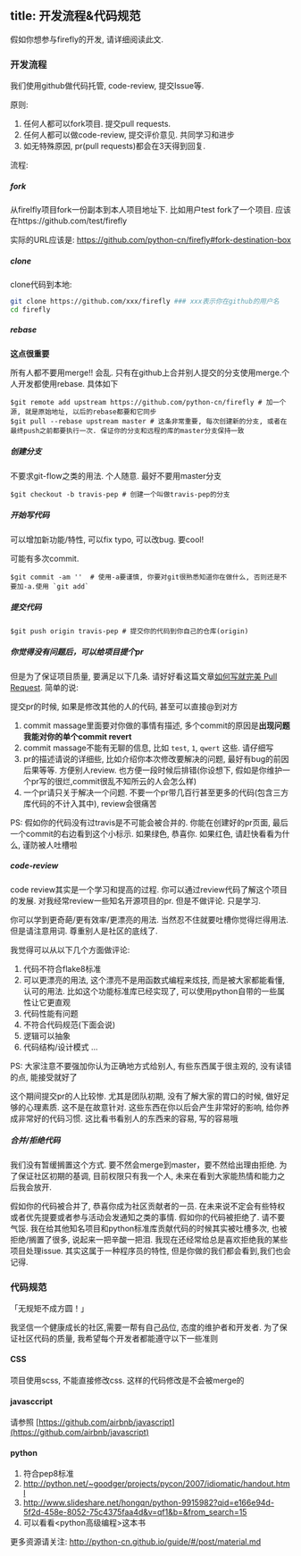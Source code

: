 title: 开发流程&代码规范
-------------------------

假如你想参与firefly的开发, 请详细阅读此文.

### 开发流程

我们使用github做代码托管, code-review, 提交Issue等.

原则:

1. 任何人都可以fork项目. 提交pull requests.
2. 任何人都可以做code-review, 提交评价意见. 共同学习和进步
3. 如无特殊原因, pr(pull requests)都会在3天得到回复.

流程:

##### fork

从firelfly项目fork一份副本到本人项目地址下.
比如用户test fork了一个项目. 应该在https://github.com/test/firefly

实际的URL应该是: https://github.com/python-cn/firefly#fork-destination-box

##### clone

clone代码到本地:

```bash
git clone https://github.com/xxx/firefly ### xxx表示你在github的用户名
cd firefly
```

##### rebase

**这点很重要**

所有人都不要用merge!! 会乱. 只有在github上合并别人提交的分支使用merge.个人开发都使用rebase. 具体如下

```
$git remote add upstream https://github.com/python-cn/firefly # 加一个源, 就是原始地址, 以后的rebase都要和它同步
$git pull --rebase upstream master # 这条非常重要, 每次创建新的分支, 或者在最终push之前都要执行一次. 保证你的分支和远程的库的master分支保持一致
```

##### 创建分支

不要求git-flow之类的用法. 个人随意. 最好不要用master分支

```
$git checkout -b travis-pep # 创建一个叫做travis-pep的分支
```

##### 开始写代码

可以增加新功能/特性, 可以fix typo, 可以改bug.  要cool!

可能有多次commit.

```
$git commit -am ''  # 使用-a要谨慎, 你要对git很熟悉知道你在做什么, 否则还是不要加-a.使用 `git add`
```

##### 提交代码

```
$git push origin travis-pep # 提交你的代码到你自己的仓库(origin)
```

##### 你觉得没有问题后，可以给项目提个pr

但是为了保证项目质量, 要满足以下几条. 请好好看这篇文章[如何写就完美 Pull Request](http://segmentfault.com/a/1190000002575050). 简单的说:

提交pr的时候, 如果是修改其他的人的代码, 甚至可以直接@到对方

1. commit massage里面要对你做的事情有描述, 多个commit的原因是**出现问题我能对你的单个commit revert**
2. commit massage不能有无聊的信息, 比如 `test`, `1`, `qwert` 这些. 请仔细写
3. pr的描述请说的详细些, 比如介绍你本次修改要解决的问题, 最好有bug的前因后果等等. 方便别人review. 也方便一段时候后排错(你设想下, 假如是你维护一个pr写的很烂,commit很乱不知所云的人会怎么样)
4. 一个pr请只关于解决一个问题. 不要一个pr带几百行甚至更多的代码(包含三方库代码的不计入其中), review会很痛苦

PS: 假如你的代码没有过travis是不可能会被合并的. 你能在创建好的pr页面, 最后一个commit的右边看到这个小标示. 如果绿色, 恭喜你. 如果红色, 请赶快看看为什么, 谨防被人吐槽啦

##### code-review

code review其实是一个学习和提高的过程. 你可以通过review代码了解这个项目的发展. 对我经常review一些知名开源项目的pr. 但是不做评论. 只是学习.

你可以学到更奇葩/更有效率/更漂亮的用法. 当然忍不住就要吐槽你觉得烂得用法. 但是请注意用词. 尊重别人是社区的底线了.

我觉得可以从以下几个方面做评论:

1. 代码不符合flake8标准
2. 可以更漂亮的用法, 这个漂亮不是用函数式编程来炫技, 而是被大家都能看懂, 认可的用法. 比如这个功能标准库已经实现了, 可以使用python自带的一些属性让它更直观
3. 代码性能有问题
4. 不符合代码规范(下面会说)
5. 逻辑可以抽象
6. 代码结构/设计模式
...

PS: 大家注意不要强加你认为正确地方式给别人, 有些东西属于很主观的, 没有读错的点, 能接受就好了

这个期间提交pr的人比较惨. 尤其是团队初期, 没有了解大家的胃口的时候, 做好足够的心理素质. 这不是在故意针对.
这些东西在你以后会产生非常好的影响, 给你养成非常好的代码习惯. 这比看书看别人的东西来的容易, 写的容易哦

##### 合并/拒绝代码

我们没有暂缓搁置这个方式. 要不然会merge到master，要不然给出理由拒绝.
为了保证社区初期的基调, 目前权限只有我一个人, 未来在看到大家能热情和能力之后我会放开.

假如你的代码被合并了, 恭喜你成为社区贡献者的一员. 在未来说不定会有些特权或者优先提要或者参与活动会发通知之类的事情.
假如你的代码被拒绝了. 请不要气馁. 我在给其他知名项目和python标准库贡献代码的时候其实被吐槽多次, 也被拒绝/搁置了很多, 说起来一把辛酸一把泪.
我现在还经常给总是喜欢拒绝我的某些项目处理issue. 其实这属于一种程序员的特性, 但是你做的我们都会看到,我们也会记得.


### 代码规范

「无规矩不成方圆！」

我坚信一个健康成长的社区,需要一帮有自己品位, 态度的维护者和开发者. 为了保证社区代码的质量, 我希望每个开发者都能遵守以下一些准则

#### CSS

项目使用scss, 不能直接修改css. 这样的代码修改是不会被merge的

#### javasccript

请参照 [https://github.com/airbnb/javascript](https://github.com/airbnb/javascript)

#### python

1. 符合pep8标准
2. http://python.net/~goodger/projects/pycon/2007/idiomatic/handout.html
3. http://www.slideshare.net/hongqn/python-9915982?qid=e166e94d-5f2d-458e-8052-75c4375faa4d&v=qf1&b=&from_search=15
4. 可以看看<python高级编程>这本书

更多资源请关注: http://python-cn.github.io/guide/#/post/material.md
